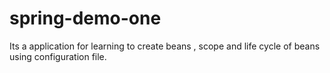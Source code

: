 # spring-demo-one
Its a application for learning to create beans , scope and life cycle of beans using configuration file. 

